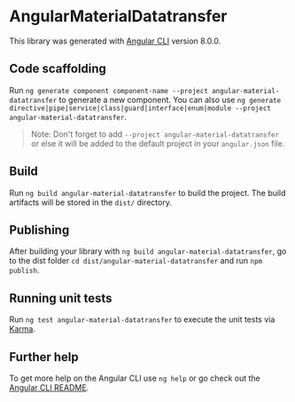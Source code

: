 # AngularMaterialDatatransfer

This library was generated with [Angular CLI](https://github.com/angular/angular-cli) version 8.0.0.

## Code scaffolding

Run `ng generate component component-name --project angular-material-datatransfer` to generate a new component. You can also use `ng generate directive|pipe|service|class|guard|interface|enum|module --project angular-material-datatransfer`.
> Note: Don't forget to add `--project angular-material-datatransfer` or else it will be added to the default project in your `angular.json` file. 

## Build

Run `ng build angular-material-datatransfer` to build the project. The build artifacts will be stored in the `dist/` directory.

## Publishing

After building your library with `ng build angular-material-datatransfer`, go to the dist folder `cd dist/angular-material-datatransfer` and run `npm publish`.

## Running unit tests

Run `ng test angular-material-datatransfer` to execute the unit tests via [Karma](https://karma-runner.github.io).

## Further help

To get more help on the Angular CLI use `ng help` or go check out the [Angular CLI README](https://github.com/angular/angular-cli/blob/master/README.md).
